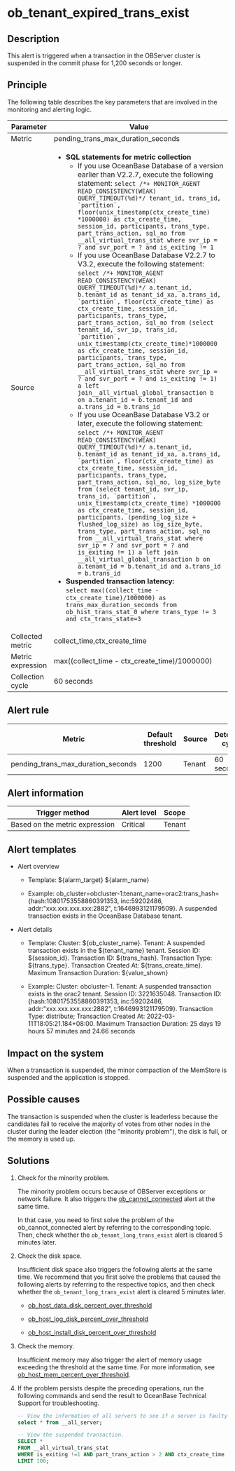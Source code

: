 # ob_tenant_expired_trans_exist

## Description

This alert is triggered when a transaction in the OBServer cluster is suspended in the commit phase for 1,200 seconds or longer.

## Principle

The following table describes the key parameters that are involved in the monitoring and alerting logic.

| Parameter | Value |
|-------|------|
| Metric | pending_trans_max_duration_seconds |
| Source | <ul><li>**SQL statements for metric collection**<ul><li> If you use OceanBase Database of a version earlier than V2.2.7, execute the following statement: ```select /*+ MONITOR_AGENT READ_CONSISTENCY(WEAK) QUERY_TIMEOUT(%d)*/ tenant_id, trans_id, `partition`, floor(unix_timestamp(ctx_create_time) *1000000) as ctx_create_time, session_id, participants, trans_type, part_trans_action, sql_no from __all_virtual_trans_stat where svr_ip = ? and svr_port = ? and is_exiting != 1```</li><li> If you use OceanBase Database V2.2.7 to V3.2, execute the following statement: ```select /*+ MONITOR_AGENT READ_CONSISTENCY(WEAK) QUERY_TIMEOUT(%d)*/ a.tenant_id, b.tenant_id as tenant_id_xa, a.trans_id, `partition`, floor(ctx_create_time) as ctx_create_time, session_id, participants, trans_type, part_trans_action, sql_no from (select tenant_id, svr_ip, trans_id, `partition`, unix_timestamp(ctx_create_time)*1000000 as ctx_create_time, session_id, participants, trans_type, part_trans_action, sql_no from __all_virtual_trans_stat where svr_ip = ? and svr_port = ? and is_exiting != 1) a left join__all_virtual_global_transaction b on a.tenant_id = b.tenant_id and a.trans_id = b.trans_id ```</li><li> If you use OceanBase Database V3.2 or later, execute the following statement: ```select /*+ MONITOR_AGENT READ_CONSISTENCY(WEAK) QUERY_TIMEOUT(%d)*/ a.tenant_id, b.tenant_id as tenant_id_xa, a.trans_id, `partition`, floor(ctx_create_time) as ctx_create_time, session_id, participants, trans_type, part_trans_action, sql_no, log_size_byte from (select tenant_id, svr_ip, trans_id, `partition`, unix_timestamp(ctx_create_time) *1000000 as ctx_create_time, session_id, participants, (pending_log_size + flushed_log_size) as log_size_byte, trans_type, part_trans_action, sql_no from __all_virtual_trans_stat where svr_ip = ? and svr_port = ? and is_exiting != 1) a left join __all_virtual_global_transaction b on a.tenant_id = b.tenant_id and a.trans_id = b.trans_id```</li></ul></li><li> **Suspended transaction latency:**</br> `select max((collect_time - ctx_create_time)/1000000) as trans_max_duration_seconds from ob_hist_trans_stat_0 where trans_type != 3 and ctx_trans_state=3` </li> </ul> |
| Collected metric | collect_time,ctx_create_time |
| Metric expression | max((collect_time - ctx_create_time)/1000000) |
| Collection cycle | 60 seconds |

## Alert rule

| Metric | Default threshold | Source | Detection cycle | Time before clearance |
|------------------------------------|------|--------|------|------|
| pending_trans_max_duration_seconds | 1200 | Tenant | 60 seconds | 5 minutes |

## Alert information

| Trigger method | Alert level | Scope |
|------------|------|----|
| Based on the metric expression | Critical | Tenant |

## Alert templates

* Alert overview

  * Template: \${alarm_target} ${alarm_name}

  * Example: ob_cluster=obcluster-1:tenant_name=orac2:trans_hash={hash:10801753558860391353, inc:59202486, addr:"xxx.xxx.xxx.xxx:2882", t:1646993121179509}. A suspended transaction exists in the OceanBase Database tenant.

* Alert details

  * Template: Cluster: ${ob_cluster_name}. Tenant: A suspended transaction exists in the ${tenant_name} tenant. Session ID: ${session_id}. Transaction ID: ${trans_hash}. Transaction Type: ${trans_type}. Transaction Created At: ${trans_create_time}. Maximum Transaction Duration: ${value_shown}

  * Example: Cluster: obcluster-1. Tenant: A suspended transaction exists in the orac2 tenant. Session ID: 3221635048. Transaction ID: {hash:10801753558860391353, inc:59202486, addr:"xxx.xxx.xxx.xxx:2882", t:1646993121179509}. Transaction Type: distribute; Transaction Created At: 2022-03-11T18:05:21.184+08:00. Maximum Transaction Duration: 25 days 19 hours 57 minutes and 24.66 seconds

## Impact on the system

When a transaction is suspended, the minor compaction of the MemStore is suspended and the application is stopped.

## Possible causes

The transaction is suspended when the cluster is leaderless because the candidates fail to receive the majority of votes from other nodes in the cluster during the leader election (the "minority problem"), the disk is full, or the memory is used up.

## Solutions

1. Check for the minority problem.

   The minority problem occurs because of OBServer exceptions or network failure. It also triggers the [ob_cannot_connected](../200.ob-alert/100.ob_cannot_connected.md) alert at the same time.

   In that case, you need to first solve the problem of the ob_cannot_connected alert by referring to the corresponding topic. Then, check whether the `ob_tenant_long_trans_exist` alert is cleared 5 minutes later.

2. Check the disk space.

   Insufficient disk space also triggers the following alerts at the same time. We recommend that you first solve the problems that caused the following alerts by referring to the respective topics, and then check whether the `ob_tenant_long_trans_exist` alert is cleared 5 minutes later.
   * [ob_host_data_disk_percent_over_threshold](../200.ob-alert/3500.ob_host_data_disk_percent_over_threshold.md)

   * [ob_host_log_disk_percent_over_threshold](../200.ob-alert/3600.ob_host_log_disk_percent_over_threshold.md)

   * [ob_host_install_disk_percent_over_threshold](../200.ob-alert/3700.ob_host_install_disk_percent_over_threshold.md)

3. Check the memory.

   Insufficient memory may also trigger the alert of memory usage exceeding the threshold at the same time. For more information, see [ob_host_mem_percent_over_threshold](../300.application-alert/300.ob_host_mem_percent_over_threshold.md).

4. If the problem persists despite the preceding operations, run the following commands and send the result to OceanBase Technical Support for troubleshooting.

   ```sql
   -- View the information of all servers to see if a server is faulty.
   select * from __all_server;
   
   -- View the suspended transaction.
   SELECT *
   FROM __all_virtual_trans_stat
   WHERE is_exiting !=1 AND part_trans_action > 2 AND ctx_create_time < DATE_SUB(NOW(), INTERVAL 500 SECOND)
   LIMIT 100;
   ```
